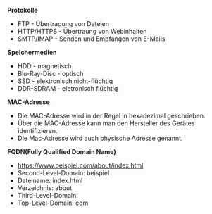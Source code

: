 **Protokolle**  
- FTP - Übertragung von Dateien  
- HTTP/HTTPS - Übertraung von Webinhalten  
- SMTP/IMAP - Senden und Empfangen von E-Mails

**Speichermedien**  
- HDD - magnetisch  
- Blu-Ray-Disc - optisch  
- SSD - elektronisch nicht-flüchtig  
- DDR-SDRAM - eletronisch flüchtig

**MAC-Adresse**  
- Die MAC-Adresse wird in der Regel in hexadezimal geschrieben.  
- Über die MAC-Adresse kann man den Hersteller des Gerätes identifizieren.  
- Die Mac-Adresse wird auch physische Adresse genannt.

**FQDN(Fully Qualified Domain Name)**
- https://www.beispiel.com/about/index.html  
- Second-Level-Domain: beispiel  
- Dateiname: index.html  
- Verzeichnis: about  
- Third-Level-Domain: 
- Top-Level-Domain: com
